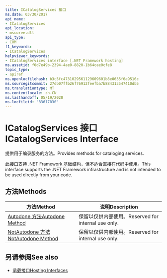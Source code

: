 ```yaml
---
title: ICatalogServices 接口
ms.date: 03/30/2017
api_name:
- ICatalogServices
api_location:
- mscoree.dll
api_type:
- COM
f1_keywords:
- ICatalogServices
helpviewer_keywords:
- ICatalogServices interface [.NET Framework hosting]
ms.assetid: f0d7e49b-2394-4ae0-8820-1b64cae0cfe8
topic_type:
- apiref
ms.openlocfilehash: b3c5fc4731029561129609601b8e0635f6a9516c
ms.sourcegitcommit: 27db07ffb26f76912feefba7b884313547410db5
ms.translationtype: MT
ms.contentlocale: zh-CN
ms.lasthandoff: 05/19/2020
ms.locfileid: "83617030"
---
```

# <a name="icatalogservices-interface"></a><span data-ttu-id="31fe1-102">ICatalogServices 接口</span><span class="sxs-lookup"><span data-stu-id="31fe1-102">ICatalogServices Interface</span></span>
<span data-ttu-id="31fe1-103">提供用于编录服务的方法。</span><span class="sxs-lookup"><span data-stu-id="31fe1-103">Provides methods for cataloging services.</span></span>  
  
 <span data-ttu-id="31fe1-104">此接口支持 .NET Framework 基础结构，但不适合直接在代码中使用。</span><span class="sxs-lookup"><span data-stu-id="31fe1-104">This interface supports the .NET Framework infrastructure and is not intended to be used directly from your code.</span></span>  
  
## <a name="methods"></a><span data-ttu-id="31fe1-105">方法</span><span class="sxs-lookup"><span data-stu-id="31fe1-105">Methods</span></span>  
  
|<span data-ttu-id="31fe1-106">方法</span><span class="sxs-lookup"><span data-stu-id="31fe1-106">Method</span></span>|<span data-ttu-id="31fe1-107">说明</span><span class="sxs-lookup"><span data-stu-id="31fe1-107">Description</span></span>|  
|------------|-----------------|  
|[<span data-ttu-id="31fe1-108">Autodone 方法</span><span class="sxs-lookup"><span data-stu-id="31fe1-108">Autodone Method</span></span>](icatalogservices-autodone-method.md)|<span data-ttu-id="31fe1-109">保留以仅供内部使用。</span><span class="sxs-lookup"><span data-stu-id="31fe1-109">Reserved for internal use only.</span></span>|  
|[<span data-ttu-id="31fe1-110">NotAutodone 方法</span><span class="sxs-lookup"><span data-stu-id="31fe1-110">NotAutodone Method</span></span>](icatalogservices-notautodone-method.md)|<span data-ttu-id="31fe1-111">保留以仅供内部使用。</span><span class="sxs-lookup"><span data-stu-id="31fe1-111">Reserved for internal use only.</span></span>|  
  
## <a name="see-also"></a><span data-ttu-id="31fe1-112">另请参阅</span><span class="sxs-lookup"><span data-stu-id="31fe1-112">See also</span></span>

- [<span data-ttu-id="31fe1-113">承载接口</span><span class="sxs-lookup"><span data-stu-id="31fe1-113">Hosting Interfaces</span></span>](hosting-interfaces.md)
